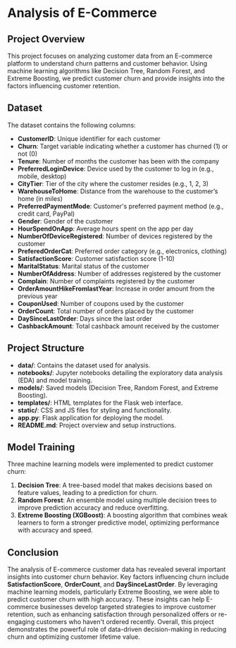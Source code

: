 
# Analysis of E-Commerce

## Project Overview
This project focuses on analyzing customer data from an E-commerce platform to understand churn patterns and customer behavior. Using machine learning algorithms like Decision Tree, Random Forest, and Extreme Boosting, we predict customer churn and provide insights into the factors influencing customer retention.

## Dataset
The dataset contains the following columns:
- **CustomerID**: Unique identifier for each customer
- **Churn**: Target variable indicating whether a customer has churned (1) or not (0)
- **Tenure**: Number of months the customer has been with the company
- **PreferredLoginDevice**: Device used by the customer to log in (e.g., mobile, desktop)
- **CityTier**: Tier of the city where the customer resides (e.g., 1, 2, 3)
- **WarehouseToHome**: Distance from the warehouse to the customer’s home (in miles)
- **PreferredPaymentMode**: Customer's preferred payment method (e.g., credit card, PayPal)
- **Gender**: Gender of the customer
- **HourSpendOnApp**: Average hours spent on the app per day
- **NumberOfDeviceRegistered**: Number of devices registered by the customer
- **PreferedOrderCat**: Preferred order category (e.g., electronics, clothing)
- **SatisfactionScore**: Customer satisfaction score (1-10)
- **MaritalStatus**: Marital status of the customer
- **NumberOfAddress**: Number of addresses registered by the customer
- **Complain**: Number of complaints registered by the customer
- **OrderAmountHikeFromlastYear**: Increase in order amount from the previous year
- **CouponUsed**: Number of coupons used by the customer
- **OrderCount**: Total number of orders placed by the customer
- **DaySinceLastOrder**: Days since the last order
- **CashbackAmount**: Total cashback amount received by the customer

## Project Structure
- **data/**: Contains the dataset used for analysis.
- **notebooks/**: Jupyter notebooks detailing the exploratory data analysis (EDA) and model training.
- **models/**: Saved models (Decision Tree, Random Forest, and Extreme Boosting).
- **templates/**: HTML templates for the Flask web interface.
- **static/**: CSS and JS files for styling and functionality.
- **app.py**: Flask application for deploying the model.
- **README.md**: Project overview and setup instructions.

## Model Training
Three machine learning models were implemented to predict customer churn:
1. **Decision Tree**: A tree-based model that makes decisions based on feature values, leading to a prediction for churn.
2. **Random Forest**: An ensemble model using multiple decision trees to improve prediction accuracy and reduce overfitting.
3. **Extreme Boosting (XGBoost)**: A boosting algorithm that combines weak learners to form a stronger predictive model, optimizing performance with accuracy and speed.

## Conclusion
The analysis of E-commerce customer data has revealed several important insights into customer churn behavior. Key factors influencing churn include **SatisfactionScore**, **OrderCount**, and **DaySinceLastOrder**. By leveraging machine learning models, particularly Extreme Boosting, we were able to predict customer churn with high accuracy. These insights can help E-commerce businesses develop targeted strategies to improve customer retention, such as enhancing satisfaction through personalized offers or re-engaging customers who haven't ordered recently. Overall, this project demonstrates the powerful role of data-driven decision-making in reducing churn and optimizing customer lifetime value.


